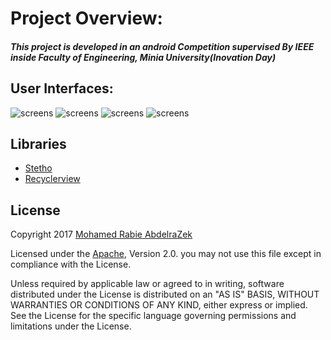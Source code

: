 # Project Overview:


##### This project is developed in an android Competition supervised By IEEE inside Faculty of Engineering, Minia University(Inovation Day)
## User Interfaces:

![screens](../master/screens/Screenshot_20170403-234609.png)
![screens](../master/screens/Screenshot_20170403-234620.png)
![screens](../master/screens/Screenshot_20170403-234632.png)
![screens](../master/screens/Screenshot_20170403-234638.png)

## Libraries

* [Stetho](http://facebook.github.io/stetho/)
* [Recyclerview]()



## License

Copyright 2017 [Mohamed Rabie AbdelraZek](https://www.facebook.com/MohamedAbdelraZzZek)

Licensed under the [Apache]( http://www.apache.org/licenses/LICENSE-2.0), Version 2.0.
you may not use this file except in compliance with the License.

Unless required by applicable law or agreed to in writing, software
distributed under the License is distributed on an "AS IS" BASIS,
WITHOUT WARRANTIES OR CONDITIONS OF ANY KIND, either express or implied.
See the License for the specific language governing permissions and
limitations under the License.